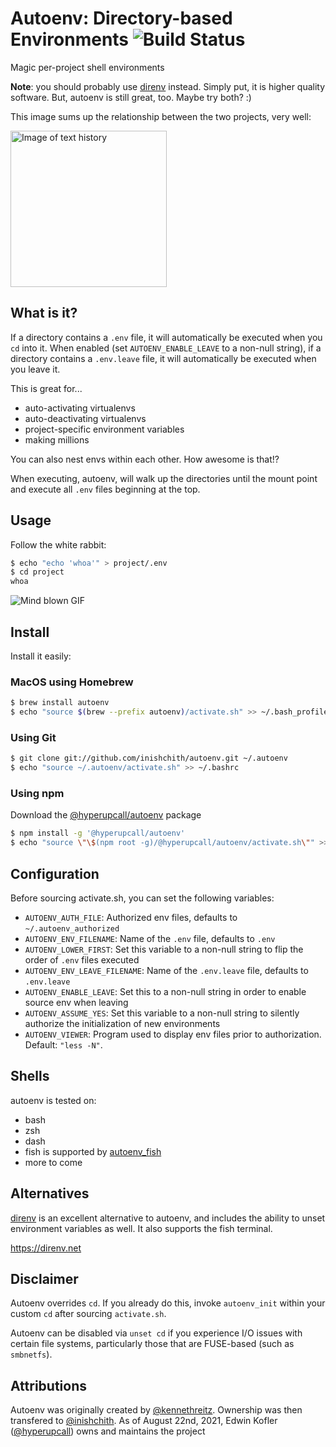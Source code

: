 # Autoenv: Directory-based Environments ![Build Status](https://github.com/hyperupcall/autoenv/actions/workflows/ci.yml/badge.svg)

Magic per-project shell environments

**Note**: you should probably use [direnv](https://direnv.net) instead.
Simply put, it is higher quality software. But, autoenv is still great,
too. Maybe try both? :)

This image sums up the relationship between the two projects, very well:

<img src="https://d3vv6lp55qjaqc.cloudfront.net/items/2f103O1A1R2T1k2w2M3c/776204239940493426%3Faccount_id=8.jpg" alt="Image of text history" width="250"/>

## What is it?

If a directory contains a `.env` file, it will automatically be executed
when you `cd` into it. When enabled (set `AUTOENV_ENABLE_LEAVE` to a
non-null string), if a directory contains a `.env.leave` file, it will
automatically be executed when you leave it.

This is great for...

- auto-activating virtualenvs
- auto-deactivating virtualenvs
- project-specific environment variables
- making millions

You can also nest envs within each other. How awesome is that!?

When executing, autoenv, will walk up the directories until the mount
point and execute all `.env` files beginning at the top.

## Usage

Follow the white rabbit:

```sh
$ echo "echo 'whoa'" > project/.env
$ cd project
whoa
```

![Mind blown GIF](http://media.tumblr.com/tumblr_ltuzjvbQ6L1qzgpx9.gif)

## Install

Install it easily:

### MacOS using Homebrew

```sh
$ brew install autoenv
$ echo "source $(brew --prefix autoenv)/activate.sh" >> ~/.bash_profile
```

### Using Git

```sh
$ git clone git://github.com/inishchith/autoenv.git ~/.autoenv
$ echo "source ~/.autoenv/activate.sh" >> ~/.bashrc
```

### Using npm

Download the [@hyperupcall/autoenv](https://www.npmjs.com/package/@hyperupcall/autoenv) package

```sh
$ npm install -g '@hyperupcall/autoenv'
$ echo "source \"\$(npm root -g)/@hyperupcall/autoenv/activate.sh\"" >> ~/.bashrc
```

## Configuration

Before sourcing activate.sh, you can set the following variables:

- `AUTOENV_AUTH_FILE`: Authorized env files, defaults to
  `~/.autoenv_authorized`
- `AUTOENV_ENV_FILENAME`: Name of the `.env` file, defaults to `.env`
- `AUTOENV_LOWER_FIRST`: Set this variable to a non-null string to flip the order of `.env`
  files executed
- `AUTOENV_ENV_LEAVE_FILENAME`: Name of the `.env.leave` file,
  defaults to `.env.leave`
- `AUTOENV_ENABLE_LEAVE`: Set this to a non-null string in order to
  enable source env when leaving
- `AUTOENV_ASSUME_YES`: Set this variable to a non-null string to silently authorize the
  initialization of new environments
- `AUTOENV_VIEWER`: Program used to display env files prior to authorization.
  Default: `"less -N"`.

## Shells

autoenv is tested on:

- bash
- zsh
- dash
- fish is supported by
  [autoenv_fish](https://github.com/loopbit/autoenv_fish)
- more to come

## Alternatives

[direnv](https://direnv.net) is an excellent alternative to autoenv, and includes the ability
to unset environment variables as well. It also supports the fish
terminal.

<https://direnv.net>

## Disclaimer

Autoenv overrides `cd`. If you already do this, invoke `autoenv_init`
within your custom `cd` after sourcing `activate.sh`.

Autoenv can be disabled via `unset cd` if you experience I/O issues with
certain file systems, particularly those that are FUSE-based (such as
`smbnetfs`).

## Attributions

Autoenv was originally created by [@kennethreitz](https://github.com/kennethreitz). Ownership was then transfered to [@inishchith](https://github.com/inishchith). As of August 22nd, 2021, Edwin Kofler ([@hyperupcall](https://github.com/hyperupcall)) owns and maintains the project
